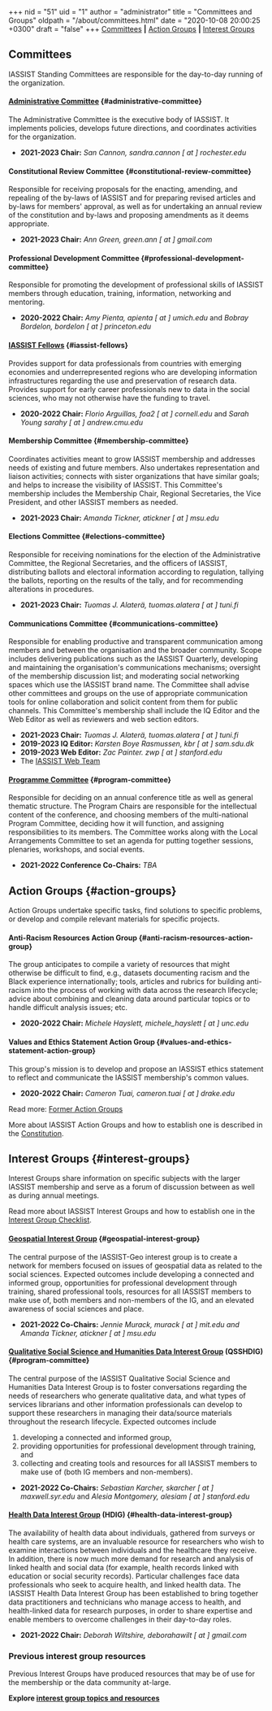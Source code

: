 +++
nid = "51"
uid = "1"
author = "administrator"
title = "Committees and Groups"
oldpath = "/about/committees.html"
date = "2020-10-08 20:00:25 +0300"
draft = "false"
+++
[Committees](#committees) **|** [Action Groups](#action-groups) **|** [Interest Groups](#interest-groups)

## Committees

IASSIST Standing Committees are responsible for the day-to-day running of the organization. 

#### [Administrative Committee](/about/officials) {#administrative-committee}
The Administrative Committee is the executive body of IASSIST. It implements policies, develops future directions, and coordinates activities for the organization.	
- **2021-2023 Chair:** *San Cannon, sandra.cannon [ at ] rochester.edu*

#### Constitutional Review Committee {#constitutional-review-committee}
Responsible for receiving proposals for the enacting, amending, and repealing of the by-laws of IASSIST and for preparing revised articles and by-laws for members' approval, as well as for undertaking an annual review of the constitution and by-laws and proposing amendments as it deems appropriate.
- **2021-2023 Chair:** *Ann Green, green.ann [ at ] gmail.com*

#### Professional Development Committee {#professional-development-committee}
Responsible for promoting the development of professional skills of
    IASSIST members through education, training, information, networking
    and mentoring.    
- **2020-2022 Chair:** *Amy Pienta, apienta [ at ] umich.edu* and *Bobray Bordelon, bordelon [ at ] princeton.edu*

#### [IASSIST Fellows](/about/fellows-program) {#iassist-fellows}
Provides support for data professionals from countries with emerging economies and underrepresented regions who are developing information infrastructures regarding the use and preservation of research data. Provides support for early career professionals new to data in the social sciences, who may not otherwise have the funding to travel.
- **2020-2022 Chair:** *Florio Arguillas, foa2 [ at ] cornell.edu* and *Sarah Young sarahy [ at ] andrew.cmu.edu*

#### Membership Committee {#membership-committee}
Coordinates activities meant to grow IASSIST membership and addresses needs of existing and future members. Also undertakes representation and liaison activities; connects with sister organizations that have similar goals; and helps to increase the visibility of IASSIST. This Committee's membership includes the Membership Chair, Regional Secretaries, the Vice President, and other IASSIST members as needed.   
- **2021-2023 Chair:** *Amanda Tickner, atickner [ at ] msu.edu*

#### Elections Committee {#elections-committee}
Responsible for receiving nominations for the election of the Administrative Committee, the Regional Secretaries, and the officers of IASSIST, distributing ballots and electoral information according to regulation, tallying the ballots, reporting on the results of the tally, and for recommending alterations in procedures. 

- **2021-2023 Chair:** *Tuomas J. Alaterä, tuomas.alatera [ at ] tuni.fi*

#### Communications Committee {#communications-committee}
Responsible for enabling productive and transparent communication among members and between the organisation and the broader community. Scope includes delivering publications such as the IASSIST Quarterly, developing and maintaining the organisation's communications mechanisms; oversight of the membership discussion list; and moderating social networking spaces which use the IASSIST brand name. The Committee shall advise other committees and groups on the use of appropriate communication tools for online collaboration and solicit content from them for public channels. This Committee's membership shall include the IQ Editor and the Web Editor as well as reviewers and web section editors. 

- **2021-2023 Chair:** *Tuomas J. Alaterä, tuomas.alatera [ at ] tuni.fi*
- **2019-2023 IQ Editor:** *Karsten Boye Rasmussen, kbr [ at ] sam.sdu.dk*
- **2019-2023 Web Editor:** *Zac Painter. zwp [ at ] stanford.edu*
- The [IASSIST Web Team](/about/web-team)

#### [Programme Committee](/conferences/conference-committees) {#program-committee}
Responsible for deciding on an annual conference title as well as general thematic structure. The Program Chairs are responsible for the intellectual content of the conference, and choosing members of the multi-national Program Committee, deciding how it will function, and assigning responsibilities to its members. The Committee works along with the Local Arrangements Committee to set an agenda for putting together sessions, plenaries, workshops, and social events. 

- **2021-2022 Conference Co-Chairs:** *TBA*

## Action Groups {#action-groups}

Action Groups undertake specific tasks, find solutions to specific
problems, or develop and compile relevant materials for specific
projects.

#### Anti-Racism Resources Action Group {#anti-racism-resources-action-group}
<!--#### [Anti-Racism Resources Action Group](/community/anti-racism-resources-action-group) {#anti-racism-resources-action-group}-->
The group anticipates to compile a variety of resources that might otherwise be difficult to find, e.g., datasets documenting racism and the Black experience internationally; tools, articles and rubrics for building anti-racism into the process of working with data across the research lifecycle; advice about combining and cleaning data around particular topics or to handle difficult analysis issues; etc. 

- **2020-2022 Chair:** *Michele Hayslett, michele_hayslett [ at ] unc.edu*

#### Values and Ethics Statement Action Group {#values-and-ethics-statement-action-group}
This group's mission is to develop and propose an IASSIST ethics statement to reflect and communicate the IASSIST membership's common values.

- **2020-2022 Chair:** *Cameron Tuai, cameron.tuai [ at ] drake.edu*

Read more: [Former Action Groups](/about/former-action-groups) 

More about IASSIST Action Groups and how to establish one is described in the [Constitution](/about/iassist-constitution/#article12-4). 

## Interest Groups {#interest-groups}

Interest Groups share information on specific subjects with the larger IASSIST membership and serve as a forum of discussion between as well as during annual meetings. 

Read more about IASSIST Interest Groups and how to establish one in the [Interest Group Checklist](/about/all-about-interest-groups).

#### [Geospatial Interest Group](/community/geospatial-interest-group) {#geospatial-interest-group}
The central purpose of the IASSIST-Geo interest group is to create a network for members focused on issues of geospatial data as related to the social sciences. Expected outcomes include developing a connected and informed group, opportunities for professional development through training, shared professional tools, resources for all IASSIST members to make use of, both members and non-members of the IG, and an elevated awareness of social sciences and place. 

- **2021-2022 Co-Chairs:** *Jennie Murack, murack [ at ] mit.edu and Amanda Tickner, atickner [ at ] msu.edu*

#### [Qualitative Social Science and Humanities Data Interest Group](https://sites.google.com/uncg.edu/iassistqsshdig/home "OSSHDIG webiste") (QSSHDIG) {#program-committee} 
The central purpose of the IASSIST Qualitative Social Science and Humanities Data Interest Group is to foster conversations regarding the needs of researchers who generate qualitative data, and what types of services librarians and other information professionals can develop to support these researchers in managing their data/source materials throughout the research lifecycle. Expected outcomes include 	 
1. developing a connected and informed group, 
2. providing opportunities for professional development through training, and 
3. collecting and creating tools and resources for all IASSIST members to make use of (both IG members and non-members). 	 

- **2021-2022 Co-Chairs:** *Sebastian Karcher, skarcher [ at ] maxwell.syr.edu* and *Alesia Montgomery, alesiam [ at ] stanford.edu*

#### [Health Data Interest Group](/community/health-data-interest-group) (HDIG) {#health-data-interest-group}
The availability of health data about individuals, gathered from surveys or health care systems, are an invaluable resource for researchers who wish to examine interactions between individuals and the healthcare they receive. In addition, there is now much more demand for research and analysis of linked health and social data (for example, health records linked with education or social security records). Particular challenges face data professionals who seek to acquire health, and linked health data. The IASSIST Health Data Interest Group has been established to bring together data practitioners and technicians who manage access to health, and health-linked data for research purposes, in order to share expertise and enable members to overcome challenges in their day-to-day roles.  
   
- **2021-2022 Chair:** *Deborah Wiltshire, deborahawilt [ at ] gmail.com*


### Previous interest group resources

Previous Interest Groups have produced resources that may be of use for the membership or the data community at-large. 

**Explore [	interest group topics and resources](/community/previous-interest-groups)**



